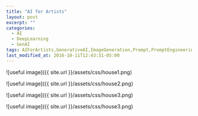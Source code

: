 ```yaml
---
title: "AI for Artists"
layout: post
excerpt: ""
categories:
  - AI
  - DeepLearning
  - GenAI
tags: AIForArtists,GenerativeAI,ImageGeneration,Prompt,PromptEngineering,Photoleap,DALLE,MidJourney,StyleTransfer,transferlearning
last_modified_at: 2016-10-11T12:43:31-05:00
---
```


![useful image]({{ site.url }}/assets/css/house1.png)

![useful image]({{ site.url }}/assets/css/house2.png)

![useful image]({{ site.url }}/assets/css/house3.png)

![useful image]({{ site.url }}/assets/css/house3.png)
